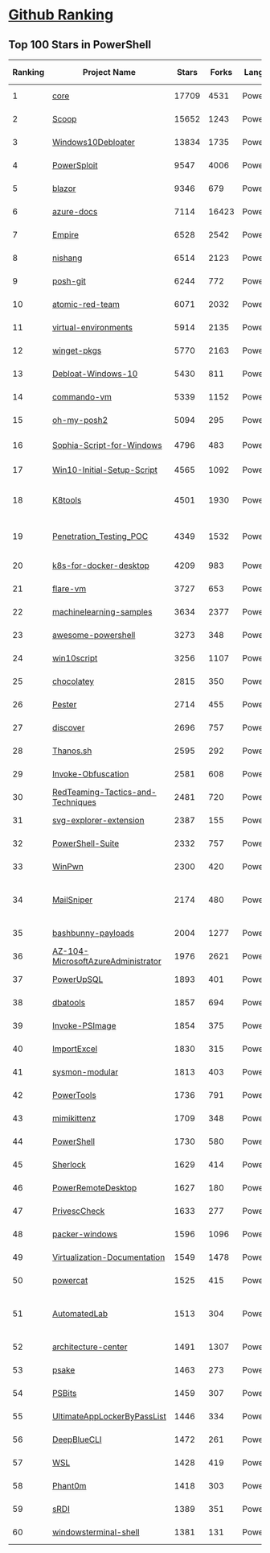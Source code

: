 [Github Ranking](../README.md)
==========

## Top 100 Stars in PowerShell

| Ranking | Project Name | Stars | Forks | Language | Open Issues | Description | Last Commit |
| ------- | ------------ | ----- | ----- | -------- | ----------- | ----------- | ----------- |
| 1 | [core](https://github.com/dotnet/core) | 17709 | 4531 | PowerShell | 371 | Home repository for .NET Core | 2022-06-04T20:14:42Z |
| 2 | [Scoop](https://github.com/ScoopInstaller/Scoop) | 15652 | 1243 | PowerShell | 157 | A command-line installer for Windows. | 2022-06-07T01:45:30Z |
| 3 | [Windows10Debloater](https://github.com/Sycnex/Windows10Debloater) | 13834 | 1735 | PowerShell | 245 | Script to remove Windows 10 bloatware. | 2022-04-12T15:33:13Z |
| 4 | [PowerSploit](https://github.com/PowerShellMafia/PowerSploit) | 9547 | 4006 | PowerShell | 67 | PowerSploit - A PowerShell Post-Exploitation Framework | 2020-08-17T23:19:49Z |
| 5 | [blazor](https://github.com/dotnet/blazor) | 9346 | 679 | PowerShell | 0 | Blazor moved to https://github.com/dotnet/aspnetcore | 2021-02-23T15:13:56Z |
| 6 | [azure-docs](https://github.com/MicrosoftDocs/azure-docs) | 7114 | 16423 | PowerShell | 4445 | Open source documentation of Microsoft Azure | 2022-06-07T00:09:33Z |
| 7 | [Empire](https://github.com/EmpireProject/Empire) | 6528 | 2542 | PowerShell | 64 | Empire is a PowerShell and Python post-exploitation agent. | 2020-01-19T22:50:59Z |
| 8 | [nishang](https://github.com/samratashok/nishang) | 6514 | 2123 | PowerShell | 14 | Nishang - Offensive PowerShell for red team, penetration testing and offensive security.  | 2022-03-26T16:47:44Z |
| 9 | [posh-git](https://github.com/dahlbyk/posh-git) | 6244 | 772 | PowerShell | 48 | A PowerShell environment for Git | 2022-05-23T13:59:57Z |
| 10 | [atomic-red-team](https://github.com/redcanaryco/atomic-red-team) | 6071 | 2032 | PowerShell | 10 | Small and highly portable detection tests based on MITRE's ATT&CK. | 2022-06-05T03:05:26Z |
| 11 | [virtual-environments](https://github.com/actions/virtual-environments) | 5914 | 2135 | PowerShell | 30 | GitHub Actions virtual environments | 2022-06-06T19:29:20Z |
| 12 | [winget-pkgs](https://github.com/microsoft/winget-pkgs) | 5770 | 2163 | PowerShell | 314 | The Microsoft community Windows Package Manager manifest repository | 2022-06-07T02:19:58Z |
| 13 | [Debloat-Windows-10](https://github.com/W4RH4WK/Debloat-Windows-10) | 5430 | 811 | PowerShell | 26 | A Collection of Scripts Which Disable / Remove Windows 10 Features and Apps | 2022-05-20T13:34:08Z |
| 14 | [commando-vm](https://github.com/mandiant/commando-vm) | 5339 | 1152 | PowerShell | 29 | Complete Mandiant Offensive VM (Commando VM), a fully customizable Windows-based pentesting virtual machine distribution. commandovm@fireeye.com | 2021-07-24T14:30:39Z |
| 15 | [oh-my-posh2](https://github.com/JanDeDobbeleer/oh-my-posh2) | 5094 | 295 | PowerShell | 0 | A prompt theming engine for Powershell | 2021-02-16T07:48:59Z |
| 16 | [Sophia-Script-for-Windows](https://github.com/farag2/Sophia-Script-for-Windows) | 4796 | 483 | PowerShell | 2 | :zap: The most powerful PowerShell module on GitHub for Windows 10 & Windows 11 fine-tuning and tweaking | 2022-06-06T18:07:17Z |
| 17 | [Win10-Initial-Setup-Script](https://github.com/Disassembler0/Win10-Initial-Setup-Script) | 4565 | 1092 | PowerShell | 30 | PowerShell script for automation of routine tasks done after fresh installations of Windows 10 / Server 2016 / Server 2019 | 2021-05-28T08:15:14Z |
| 18 | [K8tools](https://github.com/k8gege/K8tools) | 4501 | 1930 | PowerShell | 17 | K8工具合集(内网渗透/提权工具/远程溢出/漏洞利用/扫描工具/密码破解/免杀工具/Exploit/APT/0day/Shellcode/Payload/priviledge/BypassUAC/OverFlow/WebShell/PenTest) Web GetShell Exploit(Struts2/Zimbra/Weblogic/Tomcat/Apache/Jboss/DotNetNuke/zabbix) | 2022-04-06T09:54:00Z |
| 19 | [Penetration_Testing_POC](https://github.com/Mr-xn/Penetration_Testing_POC) | 4349 | 1532 | PowerShell | 1 | 渗透测试有关的POC、EXP、脚本、提权、小工具等---About penetration-testing python-script poc getshell csrf xss cms php-getshell domainmod-xss csrf-webshell cobub-razor cve rce sql sql-poc poc-exp bypass oa-getshell cve-cms | 2022-06-05T13:27:00Z |
| 20 | [k8s-for-docker-desktop](https://github.com/AliyunContainerService/k8s-for-docker-desktop) | 4209 | 983 | PowerShell | 37 | 为Docker Desktop for Mac/Windows开启Kubernetes和Istio。 | 2022-05-17T13:37:00Z |
| 21 | [flare-vm](https://github.com/mandiant/flare-vm) | 3727 | 653 | PowerShell | 120 | None | 2022-01-21T19:05:20Z |
| 22 | [machinelearning-samples](https://github.com/dotnet/machinelearning-samples) | 3634 | 2377 | PowerShell | 116 | Samples for ML.NET, an open source and cross-platform machine learning framework for .NET. | 2022-06-01T15:48:47Z |
| 23 | [awesome-powershell](https://github.com/janikvonrotz/awesome-powershell) | 3273 | 348 | PowerShell | 1 | A curated list of delightful PowerShell modules and resources | 2022-05-28T22:28:10Z |
| 24 | [win10script](https://github.com/ChrisTitusTech/win10script) | 3256 | 1107 | PowerShell | 101 | This is the Ultimate Windows 10 Script from a creation from multiple debloat scripts and gists from github.  | 2022-05-17T20:40:09Z |
| 25 | [chocolatey](https://github.com/chocolatey-archive/chocolatey) | 2815 | 350 | PowerShell | 138 | [DEPRECATED - https://github.com/chocolatey/choco] Chocolatey NuGet - Like apt-get, but for windows. | 2017-03-03T15:02:50Z |
| 26 | [Pester](https://github.com/pester/Pester) | 2714 | 455 | PowerShell | 166 | Pester is the ubiquitous test and mock framework for PowerShell. | 2022-06-01T17:39:55Z |
| 27 | [discover](https://github.com/leebaird/discover) | 2696 | 757 | PowerShell | 1 | Custom bash scripts used to automate various penetration testing tasks including recon, scanning, parsing, and creating malicious payloads and listeners with Metasploit. | 2022-05-29T22:11:14Z |
| 28 | [Thanos.sh](https://github.com/hotvulcan/Thanos.sh) | 2595 | 292 | PowerShell | 46 | if you are Thanos(root), this command could delete half your files randomly | 2022-06-05T12:55:30Z |
| 29 | [Invoke-Obfuscation](https://github.com/danielbohannon/Invoke-Obfuscation) | 2581 | 608 | PowerShell | 6 | PowerShell Obfuscator | 2020-02-26T21:50:54Z |
| 30 | [RedTeaming-Tactics-and-Techniques](https://github.com/mantvydasb/RedTeaming-Tactics-and-Techniques) | 2481 | 720 | PowerShell | 3 | Red Teaming Tactics and Techniques | 2022-06-01T17:03:18Z |
| 31 | [svg-explorer-extension](https://github.com/tibold/svg-explorer-extension) | 2387 | 155 | PowerShell | 40 | Extension module for Windows Explorer to render SVG thumbnails, so that you can have an overview of your SVG files | 2020-06-01T14:47:56Z |
| 32 | [PowerShell-Suite](https://github.com/FuzzySecurity/PowerShell-Suite) | 2332 | 757 | PowerShell | 6 | My musings with PowerShell | 2021-11-19T12:18:24Z |
| 33 | [WinPwn](https://github.com/S3cur3Th1sSh1t/WinPwn) | 2300 | 420 | PowerShell | 1 | Automation for internal Windows Penetrationtest / AD-Security | 2022-05-26T15:22:49Z |
| 34 | [MailSniper](https://github.com/dafthack/MailSniper) | 2174 | 480 | PowerShell | 18 | MailSniper is a penetration testing tool for searching through email in a Microsoft Exchange environment for specific terms (passwords, insider intel, network architecture information, etc.). It can be used as a non-administrative user to search their own email, or by an administrator to search the mailboxes of every user in a domain. | 2022-01-28T15:26:02Z |
| 35 | [bashbunny-payloads](https://github.com/hak5/bashbunny-payloads) | 2004 | 1277 | PowerShell | 14 | The Official Bash Bunny Payload Repository | 2022-06-04T13:48:40Z |
| 36 | [AZ-104-MicrosoftAzureAdministrator](https://github.com/MicrosoftLearning/AZ-104-MicrosoftAzureAdministrator) | 1976 | 2621 | PowerShell | 1 | AZ-104 Microsoft Azure Administrator | 2022-06-03T18:28:44Z |
| 37 | [PowerUpSQL](https://github.com/NetSPI/PowerUpSQL) | 1893 | 401 | PowerShell | 17 | PowerUpSQL: A PowerShell Toolkit for Attacking SQL Server | 2022-03-17T17:02:28Z |
| 38 | [dbatools](https://github.com/dataplat/dbatools) | 1857 | 694 | PowerShell | 164 | 🚀 SQL Server automation and instance migrations have never been safer, faster or freer | 2022-06-06T12:28:40Z |
| 39 | [Invoke-PSImage](https://github.com/peewpw/Invoke-PSImage) | 1854 | 375 | PowerShell | 3 | Encodes a PowerShell script in the pixels of a PNG file and generates a oneliner to execute | 2019-09-23T15:17:03Z |
| 40 | [ImportExcel](https://github.com/dfinke/ImportExcel) | 1830 | 315 | PowerShell | 15 | PowerShell module to import/export Excel spreadsheets, without Excel | 2022-06-01T08:24:11Z |
| 41 | [sysmon-modular](https://github.com/olafhartong/sysmon-modular) | 1813 | 403 | PowerShell | 10 | A repository of sysmon configuration modules | 2022-05-20T17:00:25Z |
| 42 | [PowerTools](https://github.com/PowerShellEmpire/PowerTools) | 1736 | 791 | PowerShell | 4 | PowerTools is a collection of PowerShell projects with a focus on offensive operations. | 2021-12-28T21:00:42Z |
| 43 | [mimikittenz](https://github.com/orlyjamie/mimikittenz) | 1709 | 348 | PowerShell | 7 | A post-exploitation powershell tool for extracting juicy info from memory. | 2020-10-16T01:20:30Z |
| 44 | [PowerShell](https://github.com/lazywinadmin/PowerShell) | 1730 | 580 | PowerShell | 9 | PowerShell functions and scripts (Azure, Active Directory, SCCM, SCSM, Exchange, O365, ...) | 2021-10-01T22:30:05Z |
| 45 | [Sherlock](https://github.com/rasta-mouse/Sherlock) | 1629 | 414 | PowerShell | 2 | PowerShell script to quickly find missing software patches for local privilege escalation vulnerabilities. | 2018-10-10T09:10:45Z |
| 46 | [PowerRemoteDesktop](https://github.com/DarkCoderSc/PowerRemoteDesktop) | 1627 | 180 | PowerShell | 5 | Remote Desktop entirely coded in PowerShell. | 2022-04-27T08:46:01Z |
| 47 | [PrivescCheck](https://github.com/itm4n/PrivescCheck) | 1633 | 277 | PowerShell | 1 | Privilege Escalation Enumeration Script for Windows | 2022-04-07T15:10:25Z |
| 48 | [packer-windows](https://github.com/joefitzgerald/packer-windows) | 1596 | 1096 | PowerShell | 35 | Windows Packer Templates | 2019-08-05T14:35:46Z |
| 49 | [Virtualization-Documentation](https://github.com/MicrosoftDocs/Virtualization-Documentation) | 1549 | 1478 | PowerShell | 517 | Place to store our documentation, code samples, etc for public consumption. | 2022-06-06T17:42:46Z |
| 50 | [powercat](https://github.com/besimorhino/powercat) | 1525 | 415 | PowerShell | 7 | netshell features all in version 2 powershell | 2022-02-05T18:53:49Z |
| 51 | [AutomatedLab](https://github.com/AutomatedLab/AutomatedLab) | 1513 | 304 | PowerShell | 19 | AutomatedLab is a provisioning solution and framework that lets you deploy complex labs on HyperV and Azure with simple PowerShell scripts. It supports all Windows operating systems from 2008 R2 to 2019, some Linux distributions and various products like AD, Exchange, PKI, IIS, etc. | 2022-05-29T23:39:17Z |
| 52 | [architecture-center](https://github.com/MicrosoftDocs/architecture-center) | 1491 | 1307 | PowerShell | 406 | Open Source documentation for the Azure Architecture Center on Microsoft Docs | 2022-06-06T17:37:17Z |
| 53 | [psake](https://github.com/psake/psake) | 1463 | 273 | PowerShell | 25 | A build automation tool written in PowerShell | 2022-04-14T05:28:03Z |
| 54 | [PSBits](https://github.com/gtworek/PSBits) | 1459 | 307 | PowerShell | 0 | Simple (relatively) things allowing you to dig a bit deeper than usual. | 2022-05-23T20:05:55Z |
| 55 | [UltimateAppLockerByPassList](https://github.com/api0cradle/UltimateAppLockerByPassList) | 1446 | 334 | PowerShell | 4 | The goal of this repository is to document the most common techniques to bypass AppLocker.  | 2021-02-18T17:03:12Z |
| 56 | [DeepBlueCLI](https://github.com/sans-blue-team/DeepBlueCLI) | 1472 | 261 | PowerShell | 4 | None | 2022-02-13T15:47:58Z |
| 57 | [WSL](https://github.com/MicrosoftDocs/WSL) | 1428 | 419 | PowerShell | 60 | Source code behind the Windows Subsystem for Linux documentation. | 2022-06-06T23:43:30Z |
| 58 | [Phant0m](https://github.com/hlldz/Phant0m) | 1418 | 303 | PowerShell | 1 | Windows Event Log Killer | 2021-06-20T19:16:02Z |
| 59 | [sRDI](https://github.com/monoxgas/sRDI) | 1389 | 351 | PowerShell | 8 | Shellcode implementation of Reflective DLL Injection. Convert DLLs to position independent shellcode | 2022-05-10T15:54:08Z |
| 60 | [windowsterminal-shell](https://github.com/lextm/windowsterminal-shell) | 1381 | 131 | PowerShell | 13 | Install/uninstall scripts for Windows Terminal context menu items | 2021-09-24T13:01:11Z |


